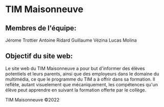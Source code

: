 # TIM Maisonneuve

## Membres de l'équipe:

Jérome Trottier
Antoine Ridard
Guillaume Vézina
Lucas Molina


## Objectif du site web:

Le site web du TIM Maisonneuve a pour but d'informer des élèves potentiels et leurs parents, ainsi que des employeurs dans le domaine du multimédia, ce que le programme du TIM a à offrir dans sa formation. Il reflète, autant visuelement que mécaniquement, les compétences qu'un élève peut apprendre en suivant la formation offerte par le collège.

TIM Maisonneuve ©2022
